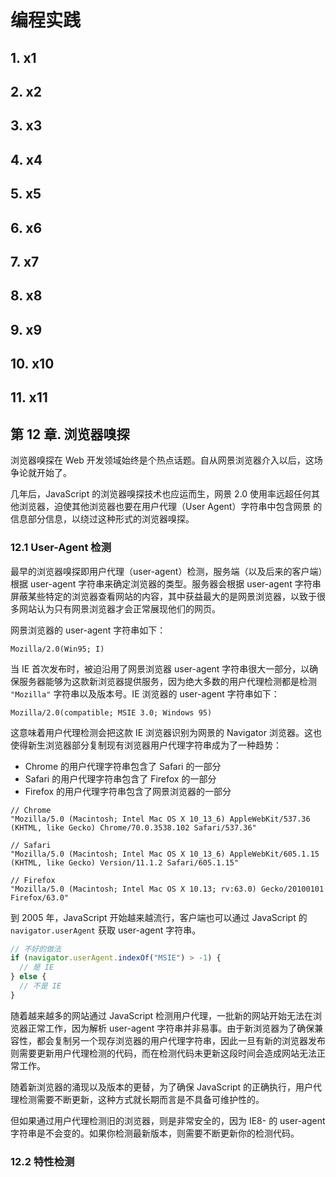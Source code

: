 # 编程实践

## 1. x1

## 2. x2

## 3. x3

## 4. x4

## 5. x5

## 6. x6

## 7. x7

## 8. x8

## 9. x9

## 10. x10

## 11. x11

## 第 12 章. 浏览器嗅探

浏览器嗅探在 Web 开发领域始终是个热点话题。自从网景浏览器介入以后，这场争论就开始了。

几年后，JavaScript 的浏览器嗅探技术也应运而生，网景 2.0 使用率远超任何其他浏览器，迫使其他浏览器也要在用户代理（User Agent）字符串中包含网景 的信息部分信息，以绕过这种形式的浏览器嗅探。

### 12.1 User-Agent 检测

最早的浏览器嗅探即用户代理（user-agent）检测，服务端（以及后来的客户端）根据 user-agent 字符串来确定浏览器的类型。服务器会根据 user-agent 字符串屏蔽某些特定的浏览器查看网站的内容，其中获益最大的是网景浏览器，以致于很多网站认为只有网景浏览器才会正常展现他们的网页。

网景浏览器的 user-agent 字符串如下：

```text
Mozilla/2.0(Win95; I)
```

当 IE 首次发布时，被迫沿用了网景浏览器 user-agent 字符串很大一部分，以确保服务器能够为这款新浏览器提供服务，因为绝大多数的用户代理检测都是检测 `"Mozilla"` 字符串以及版本号。IE 浏览器的 user-agent 字符串如下：

```text
Mozilla/2.0(compatible; MSIE 3.0; Windows 95)
```

这意味着用户代理检测会把这款 IE 浏览器识别为网景的 Navigator 浏览器。这也使得新生浏览器部分复制现有浏览器用户代理字符串成为了一种趋势：

* Chrome 的用户代理字符串包含了 Safari 的一部分
* Safari 的用户代理字符串包含了 Firefox 的一部分
* Firefox 的用户代理字符串包含了网景浏览器的一部分

```text
// Chrome
"Mozilla/5.0 (Macintosh; Intel Mac OS X 10_13_6) AppleWebKit/537.36 (KHTML, like Gecko) Chrome/70.0.3538.102 Safari/537.36"

// Safari
"Mozilla/5.0 (Macintosh; Intel Mac OS X 10_13_6) AppleWebKit/605.1.15 (KHTML, like Gecko) Version/11.1.2 Safari/605.1.15"

// Firefox
"Mozilla/5.0 (Macintosh; Intel Mac OS X 10.13; rv:63.0) Gecko/20100101 Firefox/63.0"
```

到 2005 年，JavaScript 开始越来越流行，客户端也可以通过 JavaScript 的 `navigator.userAgent` 获取 user-agent 字符串。

```javascript
// 不好的做法
if (navigator.userAgent.indexOf("MSIE") > -1) {
  // 是 IE
} else {
  // 不是 IE
}
```

随着越来越多的网站通过 JavaScript 检测用户代理，一批新的网站开始无法在浏览器正常工作，因为解析 user-agent 字符串并非易事。由于新浏览器为了确保兼容性，都会复制另一个现存浏览器的用户代理字符串，因此一旦有新的浏览器发布则需要更新用户代理检测的代码，而在检测代码未更新这段时间会造成网站无法正常工作。

随着新浏览器的涌现以及版本的更替，为了确保 JavaScript 的正确执行，用户代理检测需要不断更新，这种方式就长期而言是不具备可维护性的。

但如果通过用户代理检测旧的浏览器，则是非常安全的，因为 IE8- 的 user-agent 字符串是不会变的。如果你检测最新版本，则需要不断更新你的检测代码。

### 12.2 特性检测
